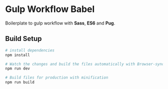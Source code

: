 # Gulp Workflow Babel

Boilerplate to gulp workflow with **Sass**, **ES6** and **Pug**.

## Build Setup

```bash
# install dependencies
npm install

# Watch the changes and build the files automatically with Browser-sync
npm run dev

# Build files for production with minification
npm run build
```